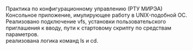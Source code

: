Практика по конфигурационному управлению (РТУ МИРЭА)
<br>
Консольное приложение, имулирующее работу в UNIX-подобной ОС.
<br>
Реализовано подключение vfs, установки пользовательского приглашения к вводу, пути к стартовому скрипту по средствам параметров.
<br>
реализована логика команд ls и cd.
<br>
